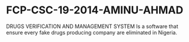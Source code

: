 # FCP-CSC-19-2014-AMINU-AHMAD
DRUGS VERIFICATION AND MANAGEMENT SYSTEM Is a software that ensure every fake drugs producing company are eliminated in Nigeria.

